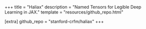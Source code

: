 +++
title = "Haliax"
description = "Named Tensors for Legible Deep Learning in JAX."
template = "resources/github_repo.html"

[extra]
github_repo = "stanford-crfm/haliax"
+++